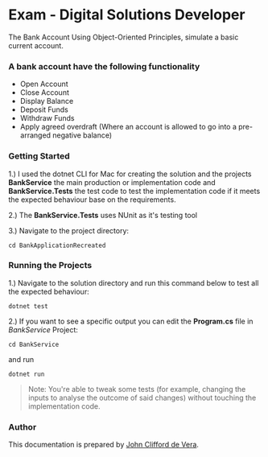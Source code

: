 # Exam - Digital Solutions Developer

The Bank Account Using Object-Oriented Principles, simulate a basic current account.

### A bank account have the following functionality

* Open Account
* Close Account 
* Display Balance
* Deposit Funds
* Withdraw Funds
* Apply agreed overdraft (Where an account is allowed to go into a pre-arranged negative balance) 

### Getting Started

1.) I used the dotnet CLI for Mac for creating the solution and the projects **BankService** the main production or implementation code and **BankService.Tests** the test code to test the implementation code if it meets the expected behaviour base on the requirements.

2.) The **BankService.Tests** uses NUnit as it's testing tool

3.) Navigate to the project directory:

`cd BankApplicationRecreated`

### Running the Projects

1.) Navigate to the solution directory and run this command below to test all the expected behaviour:

`dotnet test`

2.) If you want to see a specific output you can edit the **Program.cs** file in *BankService* Project:

`cd BankService`

and run

`dotnet run`

> Note:
> You're able to tweak some tests (for example, changing the inputs to analyse the outcome of said changes) without touching the implementation code.

### Author

This documentation is prepared by [John Clifford de Vera](https://github.com/jayzyaj).